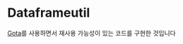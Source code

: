 Dataframeutil
==================================================
[Gota](https://github.com/go-gota/gota)를 사용하면서 재사용 가능성이 있는 코드를 구현한 것입니다
